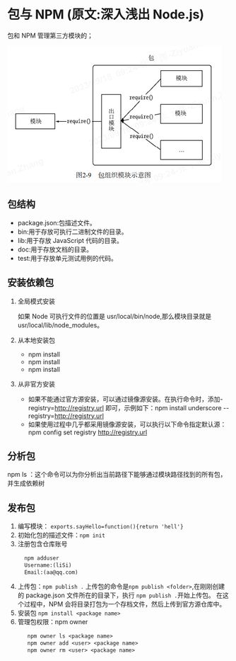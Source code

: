 # 包与 NPM (原文:深入浅出 Node.js)

包和 NPM 管理第三方模块的；

![包组织模块示意图](./img/包与NPM-包组织模块示意图.png)

## 包结构

- package.json:包描述文件。
- bin:用于存放可执行二进制文件的目录。
- lib:用于存放 JavaScript 代码的目录。
- doc:用于存放文档的目录。
- test:用于存放单元测试用例的代码。

## 安装依赖包

1. 全局模式安装

   如果 Node 可执行文件的位置是 usr/local/bin/node,那么模块目录就是 usr/local/lib/node_modules。

2. 从本地安装包

   - npm install <tarball file>
   - npm install <tarball url>
   - npm install <folder>

3. 从非官方安装

   - 如果不能通过官方源安装，可以通过镜像源安装。在执行命令时，添加-registry=http://registry.url 即可，示例如下：npm install underscore --registry=http://registry.url
   - 如果使用过程中几乎都采用镜像源安装，可以执行以下命令指定默认源：npm config set registry http://registry.url

## 分析包

npm ls ：这个命令可以为你分析出当前路径下能够通过模块路径找到的所有包，并生成依赖树

## 发布包

1. 编写模块： `exports.sayHello=function(){return 'hell'}`
2. 初始化包的描述文件：`npm init`
3. 注册包含仓库账号
   ```
     npm adduser
     Username:(liSi)
     Email:(aa@qq.com)
   ```
4. 上传包：`npm publish .`
   上传包的命令是`npm publish <folder>`,在刚刚创建的 package.json 文件所在的目录下，执行 `npm publish .`开始上传包。 在这个过程中，NPM 会将目录打包为一个存档文件，然后上传到官方源仓库中。
5. 安装包 `npm install <package name>`
6. 管理包权限：npm owner
   ```
      npm owner ls <package name>
      npm owner add <user> <package name>
      npm owner rm <user> <package name>
   ```
